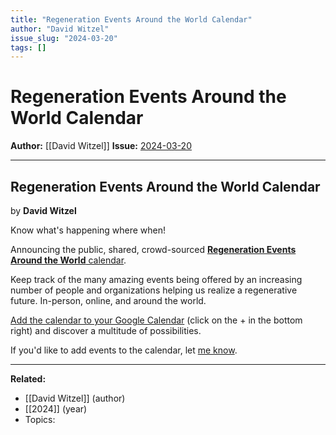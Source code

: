 ```yaml
---
title: "Regeneration Events Around the World Calendar"
author: "David Witzel"
issue_slug: "2024-03-20"
tags: []
---
```


# Regeneration Events Around the World Calendar

**Author:** [[David Witzel]]
**Issue:** [2024-03-20](https://plex.collectivesensecommons.org/2024-03-20/)

---

## Regeneration Events Around the World Calendar
by **David Witzel**

Know what's happening where when!

Announcing the public, shared, crowd-sourced [**Regeneration Events Around the World** calendar](https://calendar.google.com/calendar/embed?src=c_gob3sl4to57d8vo59g3n1rmdf8%40group.calendar.google.com&ctz=America%2FLos_Angeles).

Keep track of the many amazing events being offered by an increasing number of people and organizations helping us realize a regenerative future. In-person, online, and around the world. 

[Add the calendar to your Google Calendar](https://calendar.google.com/calendar/embed?src=c_gob3sl4to57d8vo59g3n1rmdf8%40group.calendar.google.com&ctz=America%2FLos_Angeles) (click on the + in the bottom right) and discover a multitude of possibilities.

If you'd like to add events to the calendar, let [me know](mailto:dwitzel@grc.earth).

---

**Related:**
- [[David Witzel]] (author)
- [[2024]] (year)
- Topics: 

